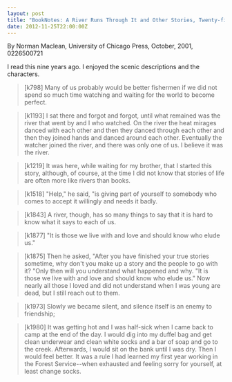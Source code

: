 ```yaml
---
layout: post
title: "BookNotes: A River Runs Through It and Other Stories, Twenty-fifth Anniversary Edition"
date: 2012-11-25T22:00:00Z
---
```

By Norman Maclean, University of Chicago Press, October, 2001, 0226500721

I read this nine years ago. I enjoyed the scenic descriptions and the
characters.

> [k798] Many of us probably would be better fishermen if we did not spend
> so much time watching and waiting for the world to become perfect.

> [k1193] I sat there and forgot and forgot, until what remained was the
> river that went by and I who watched. On the river the heat mirages
> danced with each other and then they danced through each other and then
> they joined hands and danced around each other. Eventually the watcher
> joined the river, and there was only one of us. I believe it was the
> river.

> [k1219] It was here, while waiting for my brother, that I started this
> story, although, of course, at the time I did not know that stories of
> life are often more like rivers than books.

> [k1518] "Help," he said, "is giving part of yourself to somebody who
> comes to accept it willingly and needs it badly.

> [k1843] A river, though, has so many things to say that it is hard to
> know what it says to each of us.

> [k1877] "It is those we live with and love and should know who elude us."

> [k1875] Then he asked, "After you have finished your true stories
> sometime, why don't you make up a story and the people to go with it?
> "Only then will you understand what happened and why. "It is those we
> live with and love and should know who elude us." Now nearly all those I
> loved and did not understand when I was young are dead, but I still reach
> out to them.

> [k1973] Slowly we became silent, and silence itself is an enemy to
> friendship;

> [k1980] It was getting hot and I was half-sick when I came back to camp
> at the end of the day. I would dig into my duffel bag and get clean
> underwear and clean white socks and a bar of soap and go to the creek.
> Afterwards, I would sit on the bank until I was dry. Then I would feel
> better. It was a rule I had learned my first year working in the Forest
> Service--when exhausted and feeling sorry for yourself, at least change
> socks.

